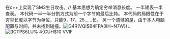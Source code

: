 在c++上实现了SM3生日攻击。//
基本思想为确定穷举消息长度。
一半建表一半查表。
本代码一半一半分割方式为前一个字节的最后比特。
本代码的局限性在于穷举长度以字节为单位，只能9，17，25......长。
另一个遗憾的是，由于本人电脑配置与时间，并未找到碰撞。![G4R(VQI$B4FPA3IH~N7W}(L](https://user-images.githubusercontent.com/105547875/180764225-2692c98d-0d44-4da9-9f58-6ca6c72539d5.png)
![3CTPS6LU% 4{CUH$10 VVIF](https://user-images.githubusercontent.com/105547875/180764244-1037b755-ae5f-4320-986d-45e3d488932c.png)

